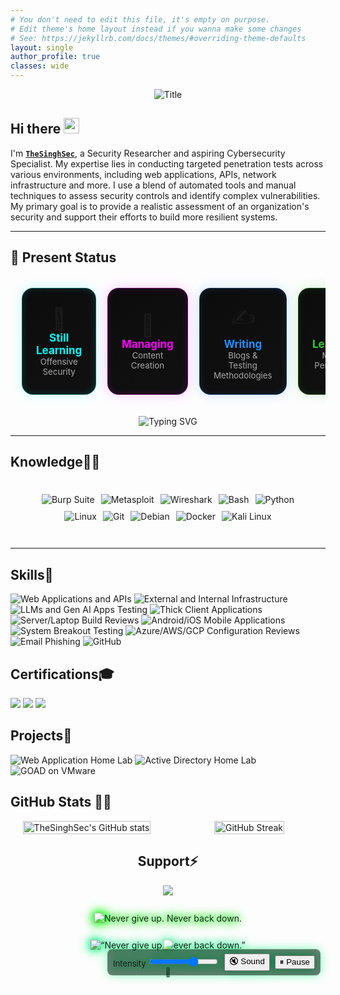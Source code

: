 ```yaml
---
# You don't need to edit this file, it's empty on purpose.
# Edit theme's home layout instead if you wanna make some changes
# See: https://jekyllrb.com/docs/themes/#overriding-theme-defaults
layout: single
author_profile: true
classes: wide
---
```



<div align="center">
  <img src="https://readme-typing-svg.herokuapp.com?font=Architects+Daughter&color=2F9F09&duration=2500&pause=1000&size=50&center=true&vCenter=true&height=60&width=600&lines=Hi!+I'm+TheSinghSec+%3C3;Welcome+to+my+profile!" alt="Title">
</div>


<h2 align="left">
  Hi there
  <img src="https://media.giphy.com/media/hvRJCLFzcasrR4ia7z/giphy.gif" width="25px"/>
</h2>

I'm **[`TheSinghSec`](https://www.linkedin.com/in/bikramjeetx/)**, a Security Researcher and aspiring Cybersecurity Specialist. My expertise lies in conducting targeted penetration tests across various environments, including web applications, APIs, network infrastructure and more. I use a blend of automated tools and manual techniques to assess security controls and identify complex vulnerabilities. My primary goal is to provide a realistic assessment of an organization's security and support their efforts to build more resilient systems.

---

<h2 align="left">🧭 Present Status</h2>

<table align="center" style="border-collapse: separate; border-spacing: 18px;">
  <tr>
    <!-- Card 1 -->
    <td align="center" width="230" style="
      background: linear-gradient(145deg, #0c0c0c, #111);
      border: 1px solid #00ffff55;
      border-radius: 18px;
      padding: 22px;
      box-shadow: 0 0 20px #00ffff33, inset 0 0 12px #00ffff22;
      transition: all 0.3s ease;
      transform: perspective(600px) rotateX(0deg) rotateY(0deg);
    " onmouseover="this.style.transform='scale(1.05)'; this.style.boxShadow='0 0 25px #00ffff88, inset 0 0 15px #00ffff55';" onmouseout="this.style.transform='scale(1)'; this.style.boxShadow='0 0 20px #00ffff33, inset 0 0 12px #00ffff22';">
      <div style="font-size: 34px;">🎯</div>
      <b style="font-size: 17px; color: #00ffff;">Still Learning</b><br>
      <sub style="color: #a9a9a9;">Offensive Security</sub>
    </td>
    <!-- Card 2 -->
    <td align="center" width="230" style="
      background: linear-gradient(145deg, #0c0c0c, #111);
      border: 1px solid #ff00ff55;
      border-radius: 18px;
      padding: 22px;
      box-shadow: 0 0 20px #ff00ff33, inset 0 0 12px #ff00ff22;
      transition: all 0.3s ease;
      transform: perspective(600px) rotateX(0deg) rotateY(0deg);
    " onmouseover="this.style.transform='scale(1.05)'; this.style.boxShadow='0 0 25px #ff00ff88, inset 0 0 15px #ff00ff55';" onmouseout="this.style.transform='scale(1)'; this.style.boxShadow='0 0 20px #ff00ff33, inset 0 0 12px #ff00ff22';">
      <div style="font-size: 34px;">🧠</div>
      <b style="font-size: 17px; color: #ff00ff;">Managing</b><br>
      <sub style="color: #a9a9a9;">Content Creation</sub>
    </td>
    <!-- Card 3 -->
    <td align="center" width="230" style="
      background: linear-gradient(145deg, #0c0c0c, #111);
      border: 1px solid #1e90ff55;
      border-radius: 18px;
      padding: 22px;
      box-shadow: 0 0 20px #1e90ff33, inset 0 0 12px #1e90ff22;
      transition: all 0.3s ease;
      transform: perspective(600px) rotateX(0deg) rotateY(0deg);
    " onmouseover="this.style.transform='scale(1.05)'; this.style.boxShadow='0 0 25px #1e90ff88, inset 0 0 15px #1e90ff55';" onmouseout="this.style.transform='scale(1)'; this.style.boxShadow='0 0 20px #1e90ff33, inset 0 0 12px #1e90ff22';">
      <div style="font-size: 34px;">✍️</div>
      <b style="font-size: 17px; color: #1e90ff;">Writing</b><br>
      <sub style="color: #a9a9a9;">Blogs & Testing Methodologies</sub>
    </td>
    <!-- Card 4 -->
    <td align="center" width="230" style="
      background: linear-gradient(145deg, #0c0c0c, #111);
      border: 1px solid #32cd3255;
      border-radius: 18px;
      padding: 22px;
      box-shadow: 0 0 20px #32cd3233, inset 0 0 12px #32cd3222;
      transition: all 0.3s ease;
      transform: perspective(600px) rotateX(0deg) rotateY(0deg);
    " onmouseover="this.style.transform='scale(1.05)'; this.style.boxShadow='0 0 25px #32cd3288, inset 0 0 15px #32cd3255';" onmouseout="this.style.transform='scale(1)'; this.style.boxShadow='0 0 20px #32cd3233, inset 0 0 12px #32cd3222';">
      <div style="font-size: 34px;">📱</div>
      <b style="font-size: 17px; color: #32cd32;">Learning</b><br>
      <sub style="color: #a9a9a9;">Mobile Pentesting</sub>
    </td>
  </tr>
</table>


<p align="center">
  <img src="https://readme-typing-svg.herokuapp.com?font=Fira+Code&duration=2500&pause=1000&color=00FFFF&center=true&vCenter=true&width=600&lines=Updating%3A+Journey+to+Cybersecurity+Specialist" alt="Typing SVG" />
</p>








---

<h2 id="knowledge_skills" align=''> Knowledge🧙‍♂️ </h2>

<div style="border: 2px solid transparent; border-radius: 10px; padding: 20px; margin-bottom: 20px;">
  <div align="left" style="display: flex; flex-wrap: wrap; justify-content: center; gap: 10px;">
      <img src="https://img.shields.io/badge/Burp_Suite-FF6633?style=for-the-badge&logo=burp-suite&color=000000" alt="Burp Suite" />
      <img src="https://img.shields.io/badge/Metasploit-008C8C?style=for-the-badge&logo=metasploit&color=000000" alt="Metasploit" />
      <img src="https://img.shields.io/badge/Wireshark-009639?style=for-the-badge&logo=wireshark&color=000000" alt="Wireshark" />
      <img src="https://img.shields.io/badge/Bash-4EAA25?style=for-the-badge&logo=gnu-bash&color=000000" alt="Bash" />
      <img src="https://img.shields.io/badge/Python-3776AB?style=for-the-badge&logo=python&color=000000" alt="Python" />
      <img src="https://img.shields.io/badge/Linux-FCC624?style=for-the-badge&logo=linux&color=000000" alt="Linux" />
      <img src="https://img.shields.io/badge/Git-F05032?style=for-the-badge&logo=git&color=000000" alt="Git" />
      <img src="https://img.shields.io/badge/Debian-D70A53?style=for-the-badge&logo=debian&color=000000" alt="Debian" />
      <img src="https://img.shields.io/badge/Docker-2496ED?style=for-the-badge&logo=docker&color=000000" alt="Docker" />
      <img src="https://img.shields.io/badge/Kali_Linux-557C94?style=for-the-badge&logo=kali-linux&color=000000" alt="Kali Linux" />
  </div>
</div>

---

## Skills🧠

![Web Applications and APIs](https://img.shields.io/badge/-Web%20Apps%20%26%20APIs-0D1117?style=for-the-badge&logo=googlechrome&logoColor=1E90FF)
![External and Internal Infrastructure](https://img.shields.io/badge/-Infrastructure-0D1117?style=for-the-badge&logo=linux&logoColor=DA1F26)
![LLMs and Gen AI Apps Testing](https://img.shields.io/badge/-Gen%20AI%20App%20Testing-0D1117?style=for-the-badge&logo=openai&logoColor=FF8C00)
![Thick Client Applications](https://img.shields.io/badge/-Thick%20Client%20Apps-0D1117?style=for-the-badge&logo=windows&logoColor=5C2D91)
![Server/Laptop Build Reviews](https://img.shields.io/badge/-System%20Build%20Reviews-0D1117?style=for-the-badge&logo=dell&logoColor=32CD32)
![Android/iOS Mobile Applications](https://img.shields.io/badge/-Mobile%20App%20Testing-0D1117?style=for-the-badge&logo=android&logoColor=3DDC84)
![System Breakout Testing](https://img.shields.io/badge/-System%20Breakout%20Testing-0D1117?style=for-the-badge&logo=redhat&logoColor=DC143C)
![Azure/AWS/GCP Configuration Reviews](https://img.shields.io/badge/-Cloud%20Config%20Reviews-0D1117?style=for-the-badge&logo=cloudflare&logoColor=00BFFF)
![Email Phishing](https://img.shields.io/badge/-Email%20Phishing%20Testing-0D1117?style=for-the-badge&logo=maildotru&logoColor=FFD700)
![GitHub](https://img.shields.io/badge/-GitHub-0D1117?style=for-the-badge&logo=github&logoColor=FFFFFF)



## Certifications🎓
<div>
<img src="https://img.shields.io/badge/-OSCP-DA1F26?style=for-the-badge&logo=linux&logoColor=white" />
<img src="https://img.shields.io/badge/-PNPT-0A66C2?style=for-the-badge&logo=hackthebox&logoColor=white" />
<img src="https://img.shields.io/badge/-CASA-2E8B57?style=for-the-badge&logo=owasp&logoColor=white" />
</div>


## Projects🚀

![Web Application Home Lab](https://img.shields.io/badge/Web%20Application%20Home%20Lab-8B0000?style=for-the-badge&logo=googlechrome&logoColor=white)
![Active Directory Home Lab](https://img.shields.io/badge/Active%20Directory%20Home%20Lab-004B23?style=for-the-badge&logo=microsoft&logoColor=white)
![GOAD on VMware](https://img.shields.io/badge/GOAD%20on%20VMware-191970?style=for-the-badge&logo=vmware&logoColor=white)





<h2 id="github_stats">GitHub Stats 👨‍💻</h2>

<style>
  .gh-wrap {
    display: grid;
    grid-template-columns: 1fr 1fr;
    gap: 16px;
    align-items: stretch;
  }

  @media (max-width: 900px) {
    .gh-wrap {
      grid-template-columns: 1fr;
    }
  }

  /* Remove boxes */
  .gh-card, .gh-left-card {
    background: none;
    border: none;
    display: flex;
    flex-direction: column;
    justify-content: center;
    align-items: center;
    text-align: center;
    padding: 0;
  }

  /* Stats image */
  .gh-left-card a img {
    display: block;
    width: 100%;
    max-width: 480px;
    height: auto;
  }

  /* Streak image */
  .gh-card img {
    display: block;
    width: 100%;
    max-width: 480px;
    height: auto;
    margin: 0;
  }
</style>

<div class="gh-wrap">
  <!-- LEFT -->
  <div class="gh-left-card">
    <a href="https://github.com/thesinghsec/github-readme-stats">
      <img
        alt="TheSinghSec's GitHub stats"
        src="https://github-readme-stats.vercel.app/api?username=thesinghsec&theme=vision-friendly-dark&bg_color=00000000&hide_border=true&custom_title=TheSinghSec%27s%20GitHub%20Stats"
        loading="lazy">
    </a>
  </div>

  <!-- RIGHT -->
  <div class="gh-card">
    <a href="https://git.io/streak-stats">
      <img
        alt="GitHub Streak"
        src="https://streak-stats.demolab.com?user=thesinghsec&theme=burnt-neon&border_radius=5&fire=EBCA01&ring=FF5B5B&currStreakNum=66FF00&sideNums=66FF00&sideLabels=EBEBEB"
        loading="lazy">
    </a>
  </div>
</div>








  

<h2 id="donate" align="center"> Support⚡️</h2>

  <p align="center"><a href="https://buymeacoffee.com/thesinghsec"><img  src="https://img.shields.io/badge/Buy%20Me%20a%20Coffee-ffdd00?style=for-the-badge&logo=buy-me-a-coffee&logoColor=black"/></a></p>








<!-- Hacker typing with crackling sparks -->
<div class="hack-typing-wrap">
  <!-- Typing line (SVG) -->
  <img
    class="hack-typing"
    src="https://readme-typing-svg.herokuapp.com?font=Fira+Code&size=30&duration=2500&pause=900&color=00FF00&center=true&vCenter=true&width=750&lines=%22Never+give+up.+Never+back+down.%22"
    alt="Never give up. Never back down.">
  <!-- Sparks canvas -->
  <canvas class="hack-sparks" aria-hidden="true"></canvas>
</div>

<style>
  .hack-typing-wrap{
    position:relative;
    display:flex;
    justify-content:center;
    align-items:center;
    margin:28px 0 8px;
    filter: drop-shadow(0 0 6px #00ff00);
  }
  .hack-typing{
    display:block;
    max-width:100%;
    height:auto;
    animation:flicker 2s infinite alternate;
  }
  /* Sparks canvas sits over the typing line */
  .hack-sparks{
    position:absolute;
    inset:0;          /* fill the wrapper */
    pointer-events:none;
  }

  /* Subtle glow flicker on the text */
  @keyframes flicker{
    0%{ filter: drop-shadow(0 0 6px #00ff00) brightness(1); }
    25%{ filter: drop-shadow(0 0 9px #00ff00) brightness(1.25); }
    50%{ filter: drop-shadow(0 0 7px #00ff00) brightness(0.9); }
    75%{ filter: drop-shadow(0 0 10px #00ff00) brightness(1.3); }
    100%{ filter: drop-shadow(0 0 6px #00ff00) brightness(1); }
  }

  /* Respect users who prefer reduced motion */
  @media (prefers-reduced-motion: reduce){
    .hack-typing{ animation:none }
  }
</style>

<script>
(function(){
  const wrap     = document.querySelector('.hack-typing-wrap');
  const canvas   = document.querySelector('.hack-sparks');
  const ctx      = canvas.getContext('2d', {alpha:true});
  let   W=0, H=0, particles=[], running=true;

  // Config – tweak these
  const CFG = {
    rate: 28,             // particles spawned per second
    gravity: 0.10,        // downward pull
    drift: 0.35,          // horizontal randomness
    life: [500, 1100],    // ms
    size: [1.2, 2.6],     // px
    colors: ['#aaff00','#ffff80','#ffffff'], // neon green → yellow → white
    burstEveryMs: 1600,   // add a small burst periodically
    burstCount: 30
  };

  const mediaReduce = matchMedia('(prefers-reduced-motion: reduce)');
  if (mediaReduce.matches) running = false;

  function resize(){
    const r = wrap.getBoundingClientRect();
    canvas.width  = W = Math.floor(r.width);
    canvas.height = H = Math.floor(r.height);
  }
  resize();
  addEventListener('resize', resize);
  new ResizeObserver(resize).observe(wrap);

  function rnd(min,max){ return min + Math.random()*(max-min); }
  function pick(arr){ return arr[(Math.random()*arr.length)|0]; }

  function spawn(n=1, burst=false){
    const yBase = H*0.55;               // around baseline of the text image
    for(let i=0;i<n;i++){
      const x = rnd(W*0.08, W*0.92);    // within text area
      const vy = burst ? rnd(-1.4,-0.2) : rnd(-0.3, -0.05);
      const p = {
        x, y: yBase + rnd(-6, 6),
        vx: rnd(-CFG.drift, CFG.drift),
        vy,
        life: rnd(CFG.life[0], CFG.life[1]),
        born: performance.now(),
        size: rnd(CFG.size[0], CFG.size[1]),
        color: pick(CFG.colors)
      };
      particles.push(p);
    }
  }

  // ambient spawn
  let lastSpawn = performance.now();
  // periodic crackling burst
  let lastBurst = performance.now();

  function tick(t){
    if(!running) return; // motion reduced

    // spawn rate control
    const dt = t - lastSpawn;
    const spawnCount = (dt/1000)*CFG.rate;
    if (spawnCount >= 1){
      spawn(spawnCount|0);
      lastSpawn = t;
    }

    // bursts
    if (t - lastBurst > CFG.burstEveryMs){
      spawn(CFG.burstCount, true);
      lastBurst = t;
    }

    // draw
    ctx.clearRect(0,0,W,H);
    ctx.globalCompositeOperation = 'lighter';
    const now = t;

    particles = particles.filter(p=>{
      const age = now - p.born;
      if (age > p.life) return false;

      // physics
      p.vy += CFG.gravity * 0.05;
      p.x  += p.vx;
      p.y  += p.vy;

      // fade + crackle alpha
      const fade = 1 - age/p.life;
      const crackle = 0.6 + Math.random()*0.4; // slight intensity jitter
      const alpha = Math.max(0, fade*crackle);

      // draw particle
      const g = ctx.createRadialGradient(p.x, p.y, 0, p.x, p.y, p.size*3);
      g.addColorStop(0, p.color + Math.floor(alpha*255).toString(16).padStart(2,'0')); // center
      g.addColorStop(1, 'transparent');

      ctx.fillStyle = g;
      ctx.beginPath();
      ctx.arc(p.x, p.y, p.size*3, 0, Math.PI*2);
      ctx.fill();

      // tiny core
      ctx.fillStyle = p.color;
      ctx.globalAlpha = alpha;
      ctx.fillRect(p.x-0.5, p.y-0.5, 1, 1);
      ctx.globalAlpha = 1;

      return true;
    });

    requestAnimationFrame(tick);
  }

  if (running) requestAnimationFrame(tick);
})();
</script>















<!-- ============ ELITE HACKER TYPING + CRAZY SPARKS ============ -->
<div class="elite-hack-wrap" aria-live="off">
  <div class="elite-typing-wrap">
    <!-- Base typing SVG -->
    <img
      class="elite-typing base"
      src="https://readme-typing-svg.herokuapp.com?font=Fira+Code&size=32&duration=2200&pause=900&color=00FF00&center=true&vCenter=true&width=920&lines=%22Never+give+up.+Never+back+down.%22"
      alt='“Never give up. Never back down.”'>
    <!-- RGB glitch layers (for chromatic split) -->
    <img class="elite-typing glitch g1" aria-hidden="true"
      src="https://readme-typing-svg.herokuapp.com?font=Fira+Code&size=32&duration=2200&pause=900&color=00FF00&center=true&vCenter=true&width=920&lines=%22Never+give+up.+Never+back+down.%22">
    <img class="elite-typing glitch g2" aria-hidden="true"
      src="https://readme-typing-svg.herokuapp.com?font=Fira+Code&size=32&duration=2200&pause=900&color=00FF00&center=true&vCenter=true&width=920&lines=%22Never+give+up.+Never+back+down.%22">
    <!-- Sparks canvas overlay -->
    <canvas class="elite-sparks" aria-hidden="true"></canvas>
    <!-- Shockwave canvas (for flash / shock) -->
    <canvas class="elite-shock" aria-hidden="true"></canvas>
    <!-- CRT noise/scanlines -->
    <div class="crt-overlay" aria-hidden="true"></div>
    <!-- Controls -->
    <div class="elite-controls" aria-hidden="false">
      <label>Intensity
        <input id="intensity" type="range" min="0" max="3" step="1" value="2">
      </label>
      <button id="soundBtn" aria-pressed="false">🔇 Sound</button>
      <button id="pauseBtn" aria-pressed="true">⏸ Pause</button>
    </div>
  </div>
</div>

<style>
/* Container */
.elite-hack-wrap { width:100%; display:flex; justify-content:center; margin:26px 0; }
.elite-typing-wrap{
  position:relative; width:100%; max-width:980px; display:flex; align-items:center; justify-content:center;
  filter: drop-shadow(0 0 8px rgba(0,255,120,0.9));
  overflow:visible;
}

/* base + glitch layers */
.elite-typing{ display:block; max-width:100%; height:auto; user-select:none; pointer-events:none; }
.elite-typing.base{ position:relative; z-index:10; mix-blend-mode:screen; }
.elite-typing.glitch{ position:absolute; top:0; left:50%; transform:translateX(-50%); z-index:8; opacity:0.9; filter: blur(0.6px) contrast(1.1); }

/* color tints for chroma split */
.elite-typing.g1{ mix-blend-mode: screen; filter: hue-rotate(40deg) saturate(1.6) blur(0.8px); }
.elite-typing.g2{ mix-blend-mode: screen; filter: hue-rotate(-40deg) saturate(1.6) blur(0.8px); }

/* Canvas overlays */
.elite-sparks, .elite-shock { position:absolute; inset:0; width:100%; height:100%; pointer-events:none; z-index:20; }
.elite-shock { z-index:30; }

/* CRT overlay */
.crt-overlay {
  position:absolute; inset:0; z-index:35; pointer-events:none;
  background-image:
    linear-gradient(rgba(255,255,255,0.02) 1px, transparent 1px),
    linear-gradient(90deg, rgba(255,255,255,0.02) 1px, transparent 1px);
  background-size: 100% 3px, 3px 100%;
  mix-blend-mode: overlay; opacity:0.25;
}

/* Controls (small) */
.elite-controls{
  position:absolute; right:8px; bottom:-40px; z-index:50;
  display:flex; gap:8px; align-items:center; font-size:13px;
  background:rgba(0,0,0,0.5); padding:6px 8px; border-radius:8px; border:1px solid rgba(255,255,255,0.05);
}
.elite-controls input[type="range"]{ width:110px; }

/* tiny flicker for base */
@keyframes baseFlicker {
  0%{ filter: drop-shadow(0 0 6px #00ff80) brightness(1); transform: translateY(0) }
  50%{ filter: drop-shadow(0 0 14px #00ff80) brightness(1.2); transform: translateY(-0.6px) }
  100%{ filter: drop-shadow(0 0 6px #00ff80) brightness(1); transform: translateY(0) }
}
.elite-typing.base { animation: baseFlicker 1.9s ease-in-out infinite; }

/* glitch jitter */
@keyframes glitchX {
  0%{ transform: translateX(-50%) translateY(0) }
  10%{ transform: translateX(calc(-50% + 2px)) translateY(-1px) }
  20%{ transform: translateX(calc(-50% - 2px)) translateY(1px) }
  30%{ transform: translateX(-50%) translateY(0) }
  100%{ transform: translateX(-50%) translateY(0) }
}
.elite-typing.g1 { animation: glitchX 3.2s infinite; }
.elite-typing.g2 { animation: glitchX 2.7s infinite reverse; }

/* reduced motion */
@media (prefers-reduced-motion: reduce){
  .elite-typing.base, .elite-typing.g1, .elite-typing.g2, .elite-sparks, .elite-shock { animation: none !important; opacity: 1 !important; }
  .crt-overlay { display:none; }
}

/* responsive */
@media (max-width:760px){
  .elite-controls{ right:6px; bottom:-46px; font-size:12px; }
}
</style>

<script>
/* Elite Hacker: enhanced sparks + shock + sound
   Single, self-contained script. Tweak CFG for taste.
*/
(function(){
  // elements
  const wrap = document.querySelector('.elite-typing-wrap');
  const sparkCanvas = wrap.querySelector('.elite-sparks');
  const shockCanvas = wrap.querySelector('.elite-shock');
  const baseImg = wrap.querySelector('.elite-typing.base');
  const g1 = wrap.querySelector('.elite-typing.g1');
  const g2 = wrap.querySelector('.elite-typing.g2');
  const intensityInput = document.getElementById('intensity');
  const soundBtn = document.getElementById('soundBtn');
  const pauseBtn = document.getElementById('pauseBtn');

  // contexts
  const sctx = sparkCanvas.getContext('2d', {alpha:true});
  const hctx = shockCanvas.getContext('2d', {alpha:true});

  // sizing
  let W=0, H=0;
  function resize(){
    const r = wrap.getBoundingClientRect();
    W = Math.max(1, Math.floor(r.width));
    H = Math.max(1, Math.floor(r.height));
    sparkCanvas.width = shockCanvas.width = W;
    sparkCanvas.height = shockCanvas.height = H;
  }
  resize();
  new ResizeObserver(resize).observe(wrap);
  addEventListener('resize', resize);

  // particle stores
  let sparks = [];
  let trails = [];
  let running = true;
  let soundOn = false;

  // CONFIG - tweak these for more "craziness"
  const CFG = {
    ambientRate: 60,      // base particles per second (intensity scales)
    gravity: 0.18,
    drift: 0.6,
    life: [420,1200],     // ms
    size: [1.1,3.0],
    colors: ['#a8ff00','#ffe86b','#ffffff','#6affff'], // neon greens + cyan + warm
    burstEveryMs: 1600,
    burstCountBase: 40,   // multiplied by intensity
    trailLength: 6,       // how long a trail is
    bigBurstChance: 0.12, // per burst chance for an extra mega burst
    shockMax: 1.0         // shockwave strength
  };

  const reducedMotion = matchMedia('(prefers-reduced-motion: reduce)').matches;
  if (reducedMotion) running = false;

  // audio setup (deferred until user enables)
  let audioCtx = null;
  function initAudio(){
    if (!audioCtx) audioCtx = new (window.AudioContext||window.webkitAudioContext)();
  }
  function playCrackle(intensity=1){
    if(!soundOn || !audioCtx) return;
    const now = audioCtx.currentTime;
    // noise burst
    const dur = 0.12 * Math.max(0.6, intensity);
    const sr = audioCtx.sampleRate;
    const buffer = audioCtx.createBuffer(1, sr*dur, sr);
    const data = buffer.getChannelData(0);
    for(let i=0;i<data.length;i++){
      const t = i/sr;
      data[i] = (Math.random()*2-1) * (0.35*Math.exp(-6*t)) * (0.8+Math.random()*0.8);
    }
    const src = audioCtx.createBufferSource();
    src.buffer = buffer;
    const g = audioCtx.createGain();
    g.gain.value = 0.08 * intensity;
    src.connect(g).connect(audioCtx.destination);
    src.start(now);

    // short high click
    const o = audioCtx.createOscillator();
    o.type = 'triangle';
    o.frequency.value = 1600 + Math.random()*1200;
    const og = audioCtx.createGain();
    og.gain.setValueAtTime(0.09*intensity, now);
    og.gain.exponentialRampToValueAtTime(0.0001, now + 0.05 * Math.max(0.8,intensity));
    o.connect(og).connect(audioCtx.destination);
    o.start(now);
    o.stop(now + 0.06);
  }

  // helpers
  const rand = (a,b)=> a + Math.random()*(b-a);
  const pick = arr => arr[Math.floor(Math.random()*arr.length)];

  // spawn function
  function spawnSpark(n=1, burst=false, intensity=1){
    const yBase = H * 0.56;
    for(let i=0;i<n;i++){
      const x = rand(W*0.06, W*0.94);
      const vy = burst ? rand(-2.4,-0.5) : rand(-0.6, -0.06);
      sparks.push({
        x, y: yBase + rand(-8,8),
        vx: rand(-CFG.drift, CFG.drift) * (1 + 0.8*(intensity-1)),
        vy,
        size: rand(CFG.size[0], CFG.size[1]) * (0.9 + intensity*0.5),
        born: performance.now(),
        life: rand(CFG.life[0], CFG.life[1]) / (0.8 + (intensity*0.6)),
        color: pick(CFG.colors),
        trail: []
      });
    }
  }

  // spawn ambient per frame (rate controlled)
  let lastSpawn = performance.now();
  let lastBurst = performance.now();

  function doTick(ts){
    if(!running) return;
    const now = ts;
    // intensity scale
    const intensityLevel = Number(intensityInput.value || 2);

    // spawn ambient (scaled)
    const dt = now - lastSpawn;
    const targetRate = CFG.ambientRate * (0.4 + intensityLevel*0.8);
    const spawnCount = (dt/1000)*targetRate;
    if (spawnCount >= 1){
      spawnSpark(Math.floor(spawnCount), false, intensityLevel);
      lastSpawn = now;
    }

    // periodic burst
    if (now - lastBurst > Math.max(600, CFG.burstEveryMs / (intensityLevel*0.9))){
      const burstCount = Math.floor(CFG.burstCountBase * intensityLevel * (1 + Math.random()*0.5));
      spawnSpark(burstCount, true, intensityLevel);
      // occasional mega burst
      if (Math.random() < CFG.bigBurstChance * intensityLevel){
        spawnShock(now, Math.min(1, intensityLevel*0.9));
      }
      // sound
      playCrackle(0.9 + intensityLevel*0.6);
      lastBurst = now;
    }

    // physics + drawing
    sctx.clearRect(0,0,W,H);
    sctx.globalCompositeOperation = 'lighter';

    // update sparks
    const timeNow = performance.now();
    for (let i=sparks.length-1;i>=0;i--){
      const p = sparks[i];
      const age = timeNow - p.born;
      if (age > p.life){
        sparks.splice(i,1); continue;
      }
      // physics
      p.vy += CFG.gravity * 0.06 * (0.8 + intensityLevel*0.4);
      p.x += p.vx;
      p.y += p.vy;

      // trail push
      p.trail.unshift({x:p.x, y:p.y, t:timeNow});
      if (p.trail.length > CFG.trailLength) p.trail.pop();

      // fade
      const fade = 1 - (age/p.life);
      // draw trail (subtle)
      for (let t=0;t<p.trail.length;t++){
        const tt = p.trail[t];
        const a = fade * (1 - t/p.trail.length) * 0.9;
        const rad = (p.size + (p.trail.length - t)*0.6) * (1.2 - t*0.08);
        const grad = sctx.createRadialGradient(tt.x, tt.y, 0, tt.x, tt.y, rad*3);
        grad.addColorStop(0, p.color);
        grad.addColorStop(1, 'transparent');
        sctx.globalAlpha = a * 0.9;
        sctx.fillStyle = grad;
        sctx.beginPath();
        sctx.arc(tt.x, tt.y, rad*2, 0, Math.PI*2);
        sctx.fill();
      }

      // core spark
      sctx.globalAlpha = 0.9 * fade;
      const g = sctx.createRadialGradient(p.x, p.y, 0, p.x, p.y, p.size*3.6);
      g.addColorStop(0, p.color);
      g.addColorStop(1, 'transparent');
      sctx.fillStyle = g;
      sctx.beginPath();
      sctx.arc(p.x, p.y, p.size*3, 0, Math.PI*2);
      sctx.fill();

      // bright pixel
      sctx.globalAlpha = Math.min(1, fade*1.2);
      sctx.fillStyle = '#fff';
      sctx.fillRect(p.x-0.5, p.y-0.5, 1, 1);
      sctx.globalAlpha = 1;
    }

    // chromatic jitter on glitch layers (subtle)
    const jitter = (Math.random()-0.5)*2 * (intensityLevel*0.6);
    g1.style.transform = `translateX(calc(-50% + ${jitter}px)) translateY(${(Math.random()-0.5)*2}px)`;
    g2.style.transform = `translateX(calc(-50% - ${jitter}px)) translateY(${(Math.random()-0.5)*2}px)`;

    // shock draw (decays automatically)
    drawShock(now);

    requestAnimationFrame(doTick);
  }

  // ===== Shockwave / screen shake =====
  let shocks = [];
  function spawnShock(time, strength=0.8){
    shocks.push({t:time, life: 650 + strength*600, s: strength});
    // small camera shake via CSS transform
    const shake = Math.min(6, Math.round(8 * strength));
    wrap.style.transform = `translate(${rand(-shake,shake)}px, ${rand(-shake,shake)}px)`;
    setTimeout(()=> wrap.style.transform = '', 140);
  }
  function drawShock(now){
    hctx.clearRect(0,0,W,H);
    for (let i=shocks.length-1;i>=0;i--){
      const sh = shocks[i];
      const age = now - sh.t;
      if (age > sh.life){ shocks.splice(i,1); continue; }
      const prog = age / sh.life;
      const rad = Math.max(W,H) * (0.2 + prog*2.6) * (0.6 + sh.s);
      const alpha = (1 - prog) * 0.9 * sh.s;
      hctx.beginPath();
      hctx.strokeStyle = `rgba(200,255,140,${alpha*0.45})`;
      hctx.lineWidth = 2 + 12*(1-prog)*sh.s;
      hctx.arc(W/2, H/2, rad, 0, Math.PI*2);
      hctx.stroke();

      // flash overlay
      hctx.fillStyle = `rgba(180,255,120,${0.03 * sh.s * (1-prog)})`;
      hctx.fillRect(0,0,W,H);
    }
  }

  // start animation loop
  if (!reducedMotion) requestAnimationFrame(doTick);

  // controls
  intensityInput.addEventListener('input', ()=>{ /* immediate effect via read each frame */ });

  pauseBtn.addEventListener('click', ()=>{
    const pressed = pauseBtn.getAttribute('aria-pressed') === 'true';
    if (pressed){
      pauseBtn.setAttribute('aria-pressed','false'); pauseBtn.textContent = '▶ Resume';
      running = false;
      // clear canvases
      sctx.clearRect(0,0,W,H); hctx.clearRect(0,0,W,H);
    } else {
      pauseBtn.setAttribute('aria-pressed','true'); pauseBtn.textContent = '⏸ Pause';
      running = true;
      requestAnimationFrame(doTick);
    }
  });

  soundBtn.addEventListener('click', async ()=>{
    const pressed = soundBtn.getAttribute('aria-pressed') === 'true';
    if (pressed){
      soundBtn.setAttribute('aria-pressed','false'); soundBtn.textContent='🔇 Sound'; soundOn=false;
    } else {
      // init audio on user gesture
      initAudio();
      try {
        if (audioCtx.state === 'suspended') await audioCtx.resume();
      } catch(e){}
      soundBtn.setAttribute('aria-pressed','true'); soundBtn.textContent='🔊 Sound';
      soundOn = true;
      // small confirmation tone
      playCrackle(0.6);
    }
  });

  // small initial burst to feel alive
  setTimeout(()=>{ spawnSpark(18, true, 1.6); spawnShock(performance.now(), 0.9); playCrackle(1.0); }, 800);

  // Respect reduced motion: disable sound & heavy effects
  if (reducedMotion) { soundBtn.setAttribute('aria-pressed','false'); soundOn=false; pauseBtn.setAttribute('aria-pressed','false'); running=false; }

})();
</script>






















<p align="center">
  <a>🌱</a>
</p>
